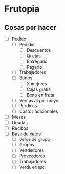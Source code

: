 # Frutopia

## Cosas por hacer

- [ ] Pedido
	- [ ] Pedidos
		- [ ] Descuentos
		- [ ] Quejas
		- [ ] Entregado
		- [ ] Pagado
	- [ ] Trabajadores
	- [ ] Bonos
		- [ ] X mejores
		- [ ] Cajas gratis
		- [ ] Bono en fruta
	- [ ] Ventas al por mayor
	- [ ] Perdidas
	- [ ] Costos adicionales
- [ ] Meses
- [ ] Deudas
- [ ] Recibos
- [ ] Base de datos
	- [ ] Jefes de grupo
	- [ ] Grupos
	- [ ] Vendedores
	- [ ] Proveedores
	- [ ] Trabajadores
	- [ ] Verduleriasc